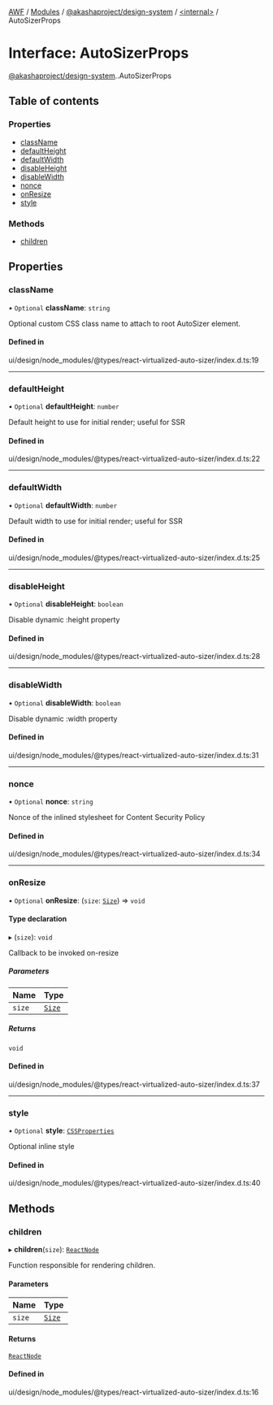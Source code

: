 [AWF](../README.md) / [Modules](../modules.md) / [@akashaproject/design-system](../modules/akashaproject_design_system.md) / [<internal\>](../modules/akashaproject_design_system._internal_.md) / AutoSizerProps

# Interface: AutoSizerProps

[@akashaproject/design-system](../modules/akashaproject_design_system.md).[<internal>](../modules/akashaproject_design_system._internal_.md).AutoSizerProps

## Table of contents

### Properties

- [className](akashaproject_design_system._internal_.AutoSizerProps.md#classname)
- [defaultHeight](akashaproject_design_system._internal_.AutoSizerProps.md#defaultheight)
- [defaultWidth](akashaproject_design_system._internal_.AutoSizerProps.md#defaultwidth)
- [disableHeight](akashaproject_design_system._internal_.AutoSizerProps.md#disableheight)
- [disableWidth](akashaproject_design_system._internal_.AutoSizerProps.md#disablewidth)
- [nonce](akashaproject_design_system._internal_.AutoSizerProps.md#nonce)
- [onResize](akashaproject_design_system._internal_.AutoSizerProps.md#onresize)
- [style](akashaproject_design_system._internal_.AutoSizerProps.md#style)

### Methods

- [children](akashaproject_design_system._internal_.AutoSizerProps.md#children)

## Properties

### className

• `Optional` **className**: `string`

Optional custom CSS class name to attach to root AutoSizer element.

#### Defined in

ui/design/node_modules/@types/react-virtualized-auto-sizer/index.d.ts:19

___

### defaultHeight

• `Optional` **defaultHeight**: `number`

Default height to use for initial render; useful for SSR

#### Defined in

ui/design/node_modules/@types/react-virtualized-auto-sizer/index.d.ts:22

___

### defaultWidth

• `Optional` **defaultWidth**: `number`

Default width to use for initial render; useful for SSR

#### Defined in

ui/design/node_modules/@types/react-virtualized-auto-sizer/index.d.ts:25

___

### disableHeight

• `Optional` **disableHeight**: `boolean`

Disable dynamic :height property

#### Defined in

ui/design/node_modules/@types/react-virtualized-auto-sizer/index.d.ts:28

___

### disableWidth

• `Optional` **disableWidth**: `boolean`

Disable dynamic :width property

#### Defined in

ui/design/node_modules/@types/react-virtualized-auto-sizer/index.d.ts:31

___

### nonce

• `Optional` **nonce**: `string`

Nonce of the inlined stylesheet for Content Security Policy

#### Defined in

ui/design/node_modules/@types/react-virtualized-auto-sizer/index.d.ts:34

___

### onResize

• `Optional` **onResize**: (`size`: [`Size`](akashaproject_design_system._internal_.Size.md)) => `void`

#### Type declaration

▸ (`size`): `void`

Callback to be invoked on-resize

##### Parameters

| Name | Type |
| :------ | :------ |
| `size` | [`Size`](akashaproject_design_system._internal_.Size.md) |

##### Returns

`void`

#### Defined in

ui/design/node_modules/@types/react-virtualized-auto-sizer/index.d.ts:37

___

### style

• `Optional` **style**: [`CSSProperties`](akashaproject_design_system._internal_.CSSProperties.md)

Optional inline style

#### Defined in

ui/design/node_modules/@types/react-virtualized-auto-sizer/index.d.ts:40

## Methods

### children

▸ **children**(`size`): [`ReactNode`](../modules/akashaproject_design_system._internal_.md#reactnode)

Function responsible for rendering children.

#### Parameters

| Name | Type |
| :------ | :------ |
| `size` | [`Size`](akashaproject_design_system._internal_.Size.md) |

#### Returns

[`ReactNode`](../modules/akashaproject_design_system._internal_.md#reactnode)

#### Defined in

ui/design/node_modules/@types/react-virtualized-auto-sizer/index.d.ts:16
